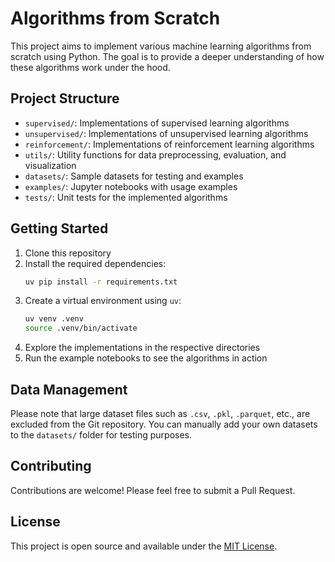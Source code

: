 # Algorithms from Scratch

This project aims to implement various machine learning algorithms from scratch using Python. The goal is to provide a deeper understanding of how these algorithms work under the hood.

## Project Structure

- `supervised/`: Implementations of supervised learning algorithms
- `unsupervised/`: Implementations of unsupervised learning algorithms
- `reinforcement/`: Implementations of reinforcement learning algorithms
- `utils/`: Utility functions for data preprocessing, evaluation, and visualization
- `datasets/`: Sample datasets for testing and examples
- `examples/`: Jupyter notebooks with usage examples
- `tests/`: Unit tests for the implemented algorithms

## Getting Started

1. Clone this repository
2. Install the required dependencies:  
    ```bash
    uv pip install -r requirements.txt
    ```
3. Create a virtual environment using `uv`:
    ```bash
    uv venv .venv
    source .venv/bin/activate
    ```
4. Explore the implementations in the respective directories
5. Run the example notebooks to see the algorithms in action

## Data Management

Please note that large dataset files such as `.csv`, `.pkl`, `.parquet`, etc., are excluded from the Git repository. You can manually add your own datasets to the `datasets/` folder for testing purposes.

## Contributing

Contributions are welcome! Please feel free to submit a Pull Request.

## License

This project is open source and available under the [MIT License](LICENSE).
